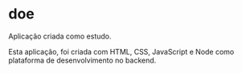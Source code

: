 # doe
Aplicação criada como estudo.

Esta aplicação, foi criada com HTML, CSS, JavaScript e Node como plataforma de desenvolvimento no backend.
